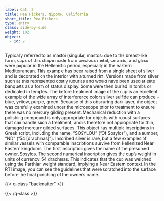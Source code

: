 ```yaml
---
label: Cat. 2
title: Pea Pickers, Nipomo, California
short_title: Pea Pickers
type: entry
class: side-by-side
weight: 102
object:
  - id: 2
---
```

Typically referred to as mastoi (singular, mastos) due to the breast-like form, cups of this shape made from precious metal, ceramic, and glass were popular in the Hellenistic period, especially in the eastern Mediterranean. This example has been raised from a single sheet of silver and is decorated on the interior with a turned rim. Versions made from silver such as this represented costly luxuries and would have been used at elite banquets as a form of status display. Some were then buried in tombs or dedicated in temples.
The before treatment image of the cup is an excellent example of the wide array of interference colors silver sulfide can produce – blue, yellow, purple, green. Because of this obscuring dark layer, the object was carefully examined under the microscope prior to treatment to ensure there was no mercury gilding present. Mechanical reduction with a polishing compound is only appropriate for objects with robust surfaces that can handle such a treatment, and is therefore not appropriate for thin, damaged mercury gilded surfaces.
This object has multiple inscriptions in Greek script, including the name, “SOSYLOU” (“Of Sosylos”), and a number, “ND” (“54 [drachmas]”). Inscribed silver is rare, but a few examples of similar vessels with comparable inscriptions survive from Hellenized Near Eastern kingdoms. The first inscription gives the name of the presumed owner, Sosylos. The second numerical inscription gives the cup’s weight in units of currency, 54 drachmas. This indicates that the cup was weighed using the Parthian weight standard, implying a Near Eastern context. In the RTI image, you can see the guidelines that were scratched into the surface before the final punching of the owner’s name. 

{{< q-class "backmatter" >}}

{{< /q-class >}}

